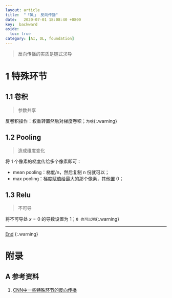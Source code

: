 ```yaml
---
layout: article
title:  "「DL」 反向传播"
date:   2020-07-01 18:08:40 +0800
key:  backward
aside:
  toc: true
category: [AI, DL, foundation]
---
```

<span id='head'> </span>
>反向传播的实质是链式求导

<!--more-->

# 1 特殊环节
## 1.1 卷积
>参数共享   

反卷积操作：权重转置然后对梯度卷积；`为啥`{:.warning}    


## 1.2 Pooling
>造成维度变化

将 1 个像素的梯度传给多个像素即可：    
- mean pooling：梯度/n，然后复制 n 份就可以；    
- max pooling：梯度赋值给最大的那个像素，其他置 0；    

## 1.3 Relu
>不可导

将不可导处 $x = 0$ 的导数设置为 1；`0 也可以吧`{:.warning}      


-------------------  
[End](#head)
{:.warning}  


# 附录
## A 参考资料
1. [CNN中一些特殊环节的反向传播](https://blog.csdn.net/qq_21190081/article/details/72871704)
